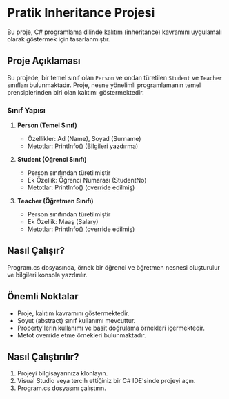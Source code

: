 # Pratik Inheritance Projesi

Bu proje, C# programlama dilinde kalıtım (inheritance) kavramını uygulamalı olarak göstermek için tasarlanmıştır.

## Proje Açıklaması

Bu projede, bir temel sınıf olan `Person` ve ondan türetilen `Student` ve `Teacher` sınıfları bulunmaktadır. Proje, nesne yönelimli programlamanın temel prensiplerinden biri olan kalıtımı göstermektedir.

### Sınıf Yapısı

1. **Person (Temel Sınıf)**
   - Özellikler: Ad (Name), Soyad (Surname)
   - Metotlar: PrintInfo() (Bilgileri yazdırma)

2. **Student (Öğrenci Sınıfı)**
   - Person sınıfından türetilmiştir
   - Ek Özellik: Öğrenci Numarası (StudentNo)
   - Metotlar: PrintInfo() (override edilmiş)

3. **Teacher (Öğretmen Sınıfı)**
   - Person sınıfından türetilmiştir
   - Ek Özellik: Maaş (Salary)
   - Metotlar: PrintInfo() (override edilmiş)

## Nasıl Çalışır?

Program.cs dosyasında, örnek bir öğrenci ve öğretmen nesnesi oluşturulur ve bilgileri konsola yazdırılır.

## Önemli Noktalar

- Proje, kalıtım kavramını göstermektedir.
- Soyut (abstract) sınıf kullanımı mevcuttur.
- Property'lerin kullanımı ve basit doğrulama örnekleri içermektedir.
- Metot override etme örnekleri bulunmaktadır.

## Nasıl Çalıştırılır?

1. Projeyi bilgisayarınıza klonlayın.
2. Visual Studio veya tercih ettiğiniz bir C# IDE'sinde projeyi açın.
3. Program.cs dosyasını çalıştırın.
